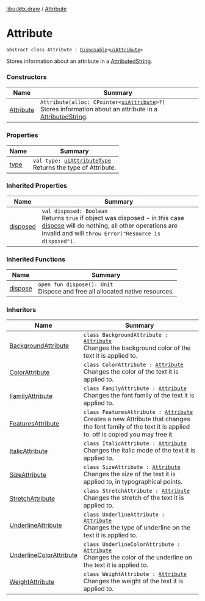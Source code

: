 [libui.ktx.draw](../README.md) / [Attribute](README.md)

# Attribute

`abstract class Attribute : `[`Disposable`](../../libui.ktx/-disposable/README.md)`<`[`uiAttribute`](../../libui/ui-attribute.md)`>`

Stores information about an attribute in a [AttributedString](../-attributed-string/README.md).

### Constructors

| Name | Summary |
|---|---|
| [Attribute](-attribute.md) | `Attribute(alloc: CPointer<`[`uiAttribute`](../../libui/ui-attribute.md)`>?)`<br>Stores information about an attribute in a [AttributedString](../-attributed-string/README.md). |

### Properties

| Name | Summary |
|---|---|
| [type](type.md) | `val type: `[`uiAttributeType`](../../libui/ui-attribute-type.md)<br>Returns the type of Attribute. |

### Inherited Properties

| Name | Summary |
|---|---|
| [disposed](../../libui.ktx/-disposable/disposed.md) | `val disposed: Boolean`<br>Returns `true` if object was disposed - in this case [dispose](../../libui.ktx/-disposable/dispose.md) will do nothing, all other operations are invalid and will `throw Error("Resource is disposed")`. |

### Inherited Functions

| Name | Summary |
|---|---|
| [dispose](../../libui.ktx/-disposable/dispose.md) | `open fun dispose(): Unit`<br>Dispose and free all allocated native resources. |

### Inheritors

| Name | Summary |
|---|---|
| [BackgroundAttribute](../-background-attribute/README.md) | `class BackgroundAttribute : `[`Attribute`](README.md)<br>Changes the background color of the text it is applied to. |
| [ColorAttribute](../-color-attribute/README.md) | `class ColorAttribute : `[`Attribute`](README.md)<br>Changes the color of the text it is applied to. |
| [FamilyAttribute](../-family-attribute/README.md) | `class FamilyAttribute : `[`Attribute`](README.md)<br>Changes the font family of the text it is applied to. |
| [FeaturesAttribute](../-features-attribute/README.md) | `class FeaturesAttribute : `[`Attribute`](README.md)<br>Creates a new Attribute that changes the font family of the text it is applied to. otf is copied you may free it. |
| [ItalicAttribute](../-italic-attribute/README.md) | `class ItalicAttribute : `[`Attribute`](README.md)<br>Changes the italic mode of the text it is applied to. |
| [SizeAttribute](../-size-attribute/README.md) | `class SizeAttribute : `[`Attribute`](README.md)<br>Changes the size of the text it is applied to, in typographical points. |
| [StretchAttribute](../-stretch-attribute/README.md) | `class StretchAttribute : `[`Attribute`](README.md)<br>Changes the stretch of the text it is applied to. |
| [UnderlineAttribute](../-underline-attribute/README.md) | `class UnderlineAttribute : `[`Attribute`](README.md)<br>Changes the type of underline on the text it is applied to. |
| [UnderlineColorAttribute](../-underline-color-attribute/README.md) | `class UnderlineColorAttribute : `[`Attribute`](README.md)<br>Changes the color of the underline on the text it is applied to. |
| [WeightAttribute](../-weight-attribute/README.md) | `class WeightAttribute : `[`Attribute`](README.md)<br>Changes the weight of the text it is applied to. |
